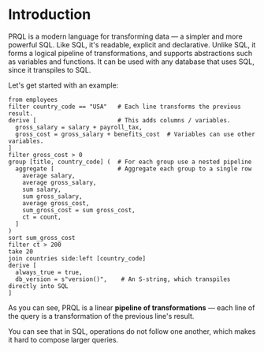 # Introduction

PRQL is a modern language for transforming data — a simpler and more powerful
SQL. Like SQL, it's readable, explicit and declarative. Unlike SQL, it forms a
logical pipeline of transformations, and supports abstractions such as variables
and functions. It can be used with any database that uses SQL, since it
transpiles to SQL.

Let's get started with an example:

<!-- TODO: make this onramp friendlier: https://github.com/prql/prql/issues/522 -->

```prql
from employees
filter country_code == "USA"   # Each line transforms the previous result.
derive [                       # This adds columns / variables.
  gross_salary = salary + payroll_tax,
  gross_cost = gross_salary + benefits_cost  # Variables can use other variables.
]
filter gross_cost > 0
group [title, country_code] (  # For each group use a nested pipeline
  aggregate [                  # Aggregate each group to a single row
    average salary,
    average gross_salary,
    sum salary,
    sum gross_salary,
    average gross_cost,
    sum_gross_cost = sum gross_cost,
    ct = count,
  ]
)
sort sum_gross_cost
filter ct > 200
take 20
join countries side:left [country_code]
derive [
  always_true = true,
  db_version = s"version()",    # An S-string, which transpiles directly into SQL
]
```

As you can see, PRQL is a linear **pipeline of transformations** — each line of the
query is a transformation of the previous line's result.

You can see that in SQL, operations do not follow one another, which makes it hard to compose larger queries.
